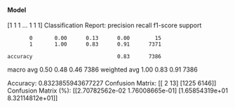 #### Model
[1 1 1 ... 1 1 1]
Classification Report:
              precision    recall  f1-score   support

           0       0.00      0.13      0.00        15
           1       1.00      0.83      0.91      7371

    accuracy                           0.83      7386
   macro avg       0.50      0.48      0.46      7386
weighted avg       1.00      0.83      0.91      7386

Accuracy: 0.8323855943677227
Confusion Matrix:
[[   2   13]
 [1225 6146]]
Confusion Matrix (%):
[[2.70782562e-02 1.76008665e-01]
 [1.65854319e+01 8.32114812e+01]]
